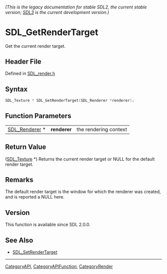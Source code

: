 ###### (This is the legacy documentation for stable SDL2, the current stable version; [SDL3](https://wiki.libsdl.org/SDL3/) is the current development version.)
# SDL_GetRenderTarget

Get the current render target.

## Header File

Defined in [SDL_render.h](https://github.com/libsdl-org/SDL/blob/SDL2/include/SDL_render.h)

## Syntax

```c
SDL_Texture * SDL_GetRenderTarget(SDL_Renderer *renderer);
```

## Function Parameters

|                                |              |                       |
| ------------------------------ | ------------ | --------------------- |
| [SDL_Renderer](SDL_Renderer) * | **renderer** | the rendering context |

## Return Value

([SDL_Texture](SDL_Texture) *) Returns the current render target or NULL
for the default render target.

## Remarks

The default render target is the window for which the renderer was created,
and is reported a NULL here.

## Version

This function is available since SDL 2.0.0.

## See Also

- [SDL_SetRenderTarget](SDL_SetRenderTarget)

----
[CategoryAPI](CategoryAPI), [CategoryAPIFunction](CategoryAPIFunction), [CategoryRender](CategoryRender)

